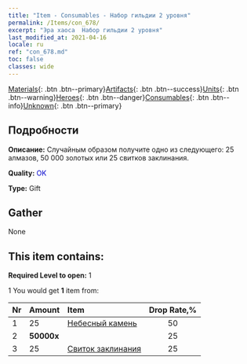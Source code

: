 ```yaml
---
title: "Item - Consumables - Набор гильдии 2 уровня"
permalink: /Items/con_678/
excerpt: "Эра хаоса  Набор гильдии 2 уровня"
last_modified_at: 2021-04-16
locale: ru
ref: "con_678.md"
toc: false
classes: wide
---
```

 [Materials](/ru/Items/){: .btn .btn--primary}[Artifacts](/ru/Items/Artifacts/){: .btn .btn--success}[Units](/ru/Items/Units/){: .btn .btn--warning}[Heroes](/ru/Items/Heroes/){: .btn .btn--danger}[Consumables](/ru/Items/Consumables/){: .btn .btn--info}[Unknown](/ru/Items/Unknown/){: .btn .btn--primary}

## Подробности
 **Описание:** Случайным образом получите одно из следующего: 25 алмазов, 50 000 золотых или 25 свитков заклинания.

 **Quality:** <span style="color: #0000CD">OK</span>

 **Type:** Gift

## Gather

  None

## This item contains:

 **Required Level to open:** 1

 1 You would get **1** item  from:

  | Nr | Amount |     Item    | Drop Rate,% |
  |:---|:-------|:------------|:---------:|
  | 1 | 25 | [Небесный камень](/ru/Items/art_188/) | 50 | 
  | 2 |  **50000x** | <i class="fas fa-coins"/> | 25 | 
  | 3 | 25 | [Свиток заклинания](/ru/Items/con_694/) | 25 | 
